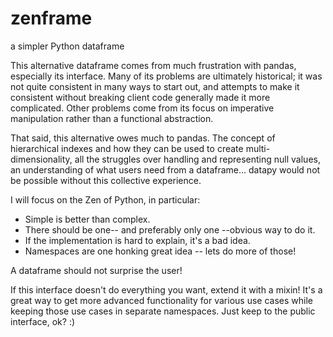 # zenframe
a simpler Python dataframe

This alternative dataframe comes from much frustration with pandas, especially
its interface. Many of its problems are ultimately historical; it was not quite
consistent in many ways to start out, and attempts to make it consistent
without breaking client code generally made it more complicated. Other problems
come from its focus on imperative manipulation rather than a functional
abstraction.

That said, this alternative owes much to pandas. The concept of hierarchical
indexes and how they can be used to create multi-dimensionality, all the
struggles over handling and representing null values, an understanding of
what users need from a dataframe... datapy would not be possible without this
collective experience.

I will focus on the Zen of Python, in particular:
- Simple is better than complex.
- There should be one-- and preferably only one --obvious way to do it.
- If the implementation is hard to explain, it's a bad idea.
- Namespaces are one honking great idea -- lets do more of those!

A dataframe should not surprise the user!

If this interface doesn't do everything you want, extend it with a mixin!
It's a great way to get more advanced functionality for various use cases
while keeping those use cases in separate namespaces. Just keep to the
public interface, ok? :)
